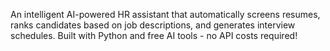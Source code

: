 An intelligent AI-powered HR assistant that automatically screens resumes, ranks candidates based on job descriptions, and generates interview schedules. Built with Python and free AI tools - no API costs required!
